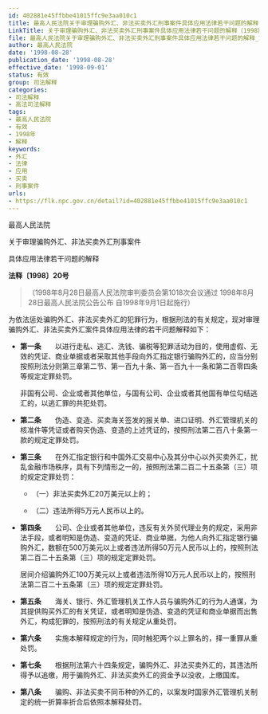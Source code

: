 ```yaml
---
id: 402881e45ffbbe41015ffc9e3aa010c1
title: 最高人民法院关于审理骗购外汇、非法买卖外汇刑事案件具体应用法律若干问题的解释
LinkTitle: 关于审理骗购外汇、非法买卖外汇刑事案件具体应用法律若干问题的解释（1998）
file: 最高人民法院关于审理骗购外汇、非法买卖外汇刑事案件具体应用法律若干问题的解释_19980828_402881e45ffbbe41015ffc9e3aa010c1.docx
author: 最高人民法院
date: '1998-08-28'
publication_date: '1998-08-28'
effective_date: '1998-09-01'
status: 有效
group: 司法解释
categories:
- 司法解释
- 高法司法解释
tags:
- 最高人民法院
- 有效
- 1998年
- 解释
keywords:
- 外汇
- 法律
- 应用
- 买卖
- 刑事案件
urls:
- https://flk.npc.gov.cn/detail?id=402881e45ffbbe41015ffc9e3aa010c1
---
```


最高人民法院

关于审理骗购外汇、非法买卖外汇刑事案件

具体应用法律若干问题的解释

**法释〔1998〕20号**

> （1998年8月28日最高人民法院审判委员会第1018次会议通过 1998年8月28日最高人民法院公告公布 自1998年9月1日起施行）

为依法惩处骗购外汇、非法买卖外汇的犯罪行为，根据刑法的有关规定，现对审理骗购外汇、非法买卖外汇案件具体应用法律的若干问题解释如下：

- **第一条**　　以进行走私、逃汇、洗钱、骗税等犯罪活动为目的，使用虚假、无效的凭证、商业单据或者采取其他手段向外汇指定银行骗购外汇的，应当分别按照刑法分则第三章第二节、第一百九十条、第一百九十一条和第二百零四条等规定定罪处罚。

  非国有公司、企业或者其他单位，与国有公司、企业或者其他国有单位勾结逃汇的，以逃汇罪的共犯处罚。

- **第二条**　　伪造、变造、买卖海关签发的报关单、进口证明、外汇管理机关的核准件等凭证或者购买伪造、变造的上述凭证的，按照刑法第二百八十条第一款的规定定罪处罚。

- **第三条**　　在外汇指定银行和中国外汇交易中心及其分中心以外买卖外汇，扰乱金融市场秩序，具有下列情形之一的，按照刑法第二百二十五条第（三）项的规定定罪处罚：

  - （一）非法买卖外汇20万美元以上的；

  - （二）违法所得5万元人民币以上的。

- **第四条**　　公司、企业或者其他单位，违反有关外贸代理业务的规定，采用非法手段，或者明知是伪造、变造的凭证、商业单据，为他人向外汇指定银行骗购外汇，数额在500万美元以上或者违法所得50万元人民币以上的，按照刑法第二百二十五条第（三）项的规定定罪处罚。

  居间介绍骗购外汇100万美元以上或者违法所得10万元人民币以上的，按照刑法第二百二十五条第（三）项的规定定罪处罚。

- **第五条**　　海关、银行、外汇管理机关工作人员与骗购外汇的行为人通谋，为其提供购买外汇的有关凭证，或者明知是伪造、变造的凭证和商业单据而出售外汇，构成犯罪的，按照刑法的有关规定从重处罚。

- **第六条**　　实施本解释规定的行为，同时触犯两个以上罪名的，择一重罪从重处罚。

- **第七条**　　根据刑法第六十四条规定，骗购外汇、非法买卖外汇的，其违法所得予以追缴，用于骗购外汇、非法买卖外汇的资金予以没收，上缴国库。

- **第八条**　　骗购、非法买卖不同币种的外汇的，以案发时国家外汇管理机关制定的统一折算率折合后依照本解释处罚。

